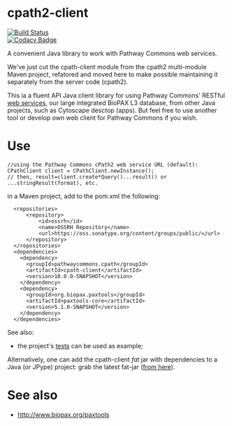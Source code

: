 # cpath2-client

[![Build Status](https://travis-ci.org/PathwayCommons/cpath2.svg?branch=master)](https://travis-ci.org/PathwayCommons/cpath2-client)  
[![Codacy Badge](https://api.codacy.com/project/badge/Grade/c9722bf60f714e87a7137ff2f2586926)](https://www.codacy.com/app/IgorRodchenkov/cpath2-client?utm_source=github.com&amp;utm_medium=referral&amp;utm_content=PathwayCommons/cpath2&amp;utm_campaign=Badge_Grade)

A convenient Java library to work with Pathway Commons web services.

We've just cut the cpath-client module from the cpath2 multi-module Maven project, refatored and moved here to make possible maintaining it separately from the server code (cpath2).

This ia a fluent API Java client library for using Pathway Commons' RESTful [web services](http://www.pathwaycommons.org/pc2/), our large integrated BioPAX L3 database, from other Java projects, such as Cytoscape desctop (apps). But feel free to use another tool or develop own web client for Pathway Commons if you wish.

# Use #

```
//using the Pathway Commons cPath2 web service URL (default):
CPathClient client = CPathClient.newInstance();
// then, result=client.create*Query()...result() or ...stringResult(format), etc.
```

in a Maven project, add to the pom.xml the following:

```
  <repositories>
	  <repository>
		  <id>ossrh</id>
		  <name>OSSRH Repository</name>
		  <url>https://oss.sonatype.org/content/groups/public/</url>
	  </repository>
  </repositories>
  <dependencies>
    <dependency>
      <groupId>pathwaycommons.cpath</groupId>
      <artifactId>cpath-client</artifactId>
      <version>10.0.0-SNAPSHOT</version>
    </dependency>
    <dependency>
      <groupId>org.biopax.paxtools</groupId>
      <artifactId>paxtools-core</artifactId>
      <version>5.1.0-SNAPSHOT</version>
    </dependency>
  </dependencies>
```

See also:
* the project's [tests](https://github.com/PathwayCommons/cpath2-client/blob/master/src/test/java/cpath/client/CPathClientTest.java) can be used as example;
  
Alternatively, one can add the cpath-client _fat_ jar with dependencies to a Java (or JPype) project: grab the latest fat-jar ([from here](https://oss.sonatype.org/content/groups/public/pathwaycommons/cpath/cpath-client/)).


# See also #
  * http://www.biopax.org/paxtools
  
